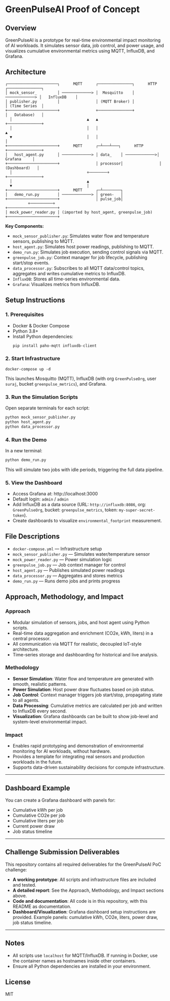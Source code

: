 # GreenPulseAI Proof of Concept

## Overview
GreenPulseAI is a prototype for real-time environmental impact monitoring of AI workloads. It simulates sensor data, job control, and power usage, and visualizes cumulative environmental metrics using MQTT, InfluxDB, and Grafana.


## Architecture

```
┌──────────────────────┐      MQTT      ┌───────────────┐      HTTP      ┌───────────────┐
│ mock_sensor_         │ ─────────────> │  Mosquitto    │ ─────────────> │   InfluxDB    │
│ publisher.py         │                │ (MQTT Broker) │                │ (Time Series  │
+──────────────────────+                +───────────────+                │   Database)   │
  │                                 ▲   ▲                          +───────────────+
  │                                 │   │                                 ▲
  ▼                                 │   │                                 │
+──────────────────────+      MQTT      ┌─┴───┴───┐      HTTP      +───────────────+
│   host_agent.py      │ ─────────────> │ data_    │ ─────────────>│   Grafana     │
+──────────────────────+                │ processor│                │ (Dashboard)   │
  │                                 +────────+                +───────────────+
  │                                 ▲
  ▼                                 │
+──────────────────────+      MQTT      ┌─┴────────┐
│   demo_run.py        │ ─────────────> │ green-   │
+──────────────────────+                │ pulse_job│
          +──────────+
+──────────────────────+
│ mock_power_reader.py │ (imported by host_agent, greenpulse_job)
+──────────────────────+
```

**Key Components:**
- `mock_sensor_publisher.py`: Simulates water flow and temperature sensors, publishing to MQTT.
- `host_agent.py`: Simulates host power readings, publishing to MQTT.
- `demo_run.py`: Simulates job execution, sending control signals via MQTT.
- `greenpulse_job.py`: Context manager for job lifecycle, publishing start/stop events.
- `data_processor.py`: Subscribes to all MQTT data/control topics, aggregates and writes cumulative metrics to InfluxDB.
- `InfluxDB`: Stores all time-series environmental data.
- `Grafana`: Visualizes metrics from InfluxDB.

## Setup Instructions

### 1. Prerequisites
- Docker & Docker Compose
- Python 3.8+
- Install Python dependencies:
  ```sh
  pip install paho-mqtt influxdb-client
  ```

### 2. Start Infrastructure
```
docker-compose up -d
```
This launches Mosquitto (MQTT), InfluxDB (with org `GreenPulseOrg`, user `suraj`, bucket `greenpulse_metrics`), and Grafana.

### 3. Run the Simulation Scripts
Open separate terminals for each script:

```sh
python mock_sensor_publisher.py
python host_agent.py
python data_processor.py
```

### 4. Run the Demo
In a new terminal:
```sh
python demo_run.py
```
This will simulate two jobs with idle periods, triggering the full data pipeline.

### 5. View the Dashboard
- Access Grafana at: http://localhost:3000
- Default login: `admin` / `admin`
- Add InfluxDB as a data source (URL: `http://influxdb:8086`, org: `GreenPulseOrg`, bucket: `greenpulse_metrics`, token: `my-super-secret-token`).
- Create dashboards to visualize `environmental_footprint` measurement.

## File Descriptions
- `docker-compose.yml` — Infrastructure setup
- `mock_sensor_publisher.py` — Simulates water/temperature sensor
- `mock_power_reader.py` — Power simulation logic
- `greenpulse_job.py` — Job context manager for control
- `host_agent.py` — Publishes simulated power readings
- `data_processor.py` — Aggregates and stores metrics
- `demo_run.py` — Runs demo jobs and prints progress


## Approach, Methodology, and Impact

### Approach
- Modular simulation of sensors, jobs, and host agent using Python scripts.
- Real-time data aggregation and enrichment (CO2e, kWh, liters) in a central processor.
- All communication via MQTT for realistic, decoupled IoT-style architecture.
- Time-series storage and dashboarding for historical and live analysis.

### Methodology
- **Sensor Simulation**: Water flow and temperature are generated with smooth, realistic patterns.
- **Power Simulation**: Host power draw fluctuates based on job status.
- **Job Control**: Context manager triggers job start/stop, propagating state to all agents.
- **Data Processing**: Cumulative metrics are calculated per job and written to InfluxDB every second.
- **Visualization**: Grafana dashboards can be built to show job-level and system-level environmental impact.

### Impact
- Enables rapid prototyping and demonstration of environmental monitoring for AI workloads, without hardware.
- Provides a template for integrating real sensors and production workloads in the future.
- Supports data-driven sustainability decisions for compute infrastructure.

---

## Dashboard Example
You can create a Grafana dashboard with panels for:
- Cumulative kWh per job
- Cumulative CO2e per job
- Cumulative liters per job
- Current power draw
- Job status timeline

---

## Challenge Submission Deliverables

This repository contains all required deliverables for the GreenPulseAI PoC challenge:

- **A working prototype**: All scripts and infrastructure files are included and tested.
- **A detailed report**: See the Approach, Methodology, and Impact sections above.
- **Code and documentation**: All code is in this repository, with this README as documentation.
- **Dashboard/Visualization**: Grafana dashboard setup instructions are provided. Example panels: cumulative kWh, CO2e, liters, power draw, job status timeline.

---

## Notes
- All scripts use `localhost` for MQTT/InfluxDB. If running in Docker, use the container names as hostnames inside other containers.
- Ensure all Python dependencies are installed in your environment.

## License
MIT
